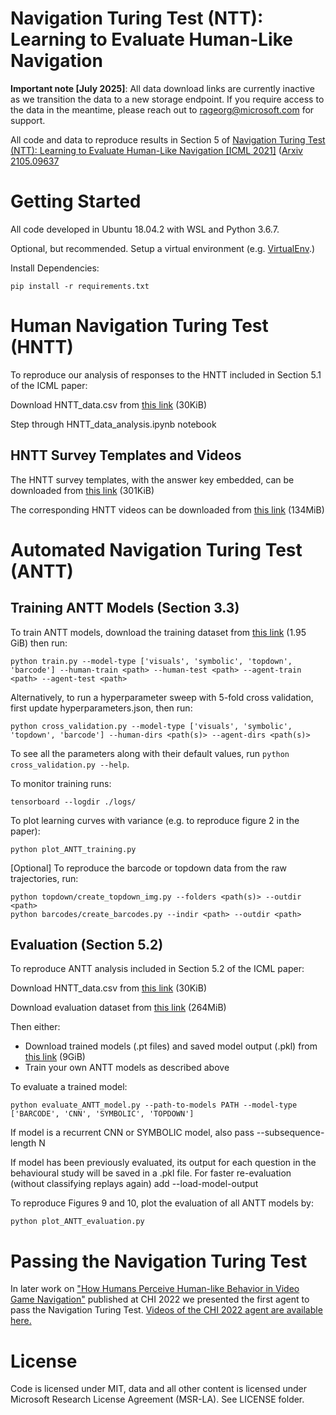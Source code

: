# Navigation Turing Test (NTT): Learning to Evaluate Human-Like Navigation

**Important note [July 2025]**: All data download links are currently inactive as we transition the data to a new storage endpoint. If you require access to the data in the meantime, please reach out to rageorg@microsoft.com for support.

All code and data to reproduce results in Section 5 of [Navigation Turing Test (NTT): Learning to Evaluate Human-Like Navigation [ICML 2021]](https://proceedings.mlr.press/v139/devlin21a.html) ([Arxiv 2105.09637](https://arxiv.org/abs/2105.09637)

# Getting Started

All code developed in Ubuntu 18.04.2 with WSL and Python 3.6.7.

Optional, but recommended. Setup a virtual environment (e.g. [VirtualEnv](https://virtualenv.pypa.io/).)

Install Dependencies:

    pip install -r requirements.txt

# Human Navigation Turing Test (HNTT)
To reproduce our analysis of responses to the HNTT included in Section 5.1 of the ICML paper:

Download HNTT_data.csv from [this link](https://icml2021.z5.web.core.windows.net/HNTT_data.zip) (30KiB)

Step through HNTT_data_analysis.ipynb notebook

## HNTT Survey Templates and Videos
The HNTT survey templates, with the answer key embedded, can be downloaded from [this link](https://icml2021.z5.web.core.windows.net/icml2021-hntt-survey-templates.zip) (301KiB) 

The corresponding HNTT videos can be downloaded from [this link](https://icml2021.z5.web.core.windows.net/icml2021-hntt-videos.zip) (134MiB)

# Automated Navigation Turing Test (ANTT)
## Training ANTT Models (Section 3.3)
To train ANTT models, download the training dataset from [this link](https://icml2021.z5.web.core.windows.net/ICML2021-train-data.zip) (1.95 GiB) then run:

    python train.py --model-type ['visuals', 'symbolic', 'topdown', 'barcode'] --human-train <path> --human-test <path> --agent-train <path> --agent-test <path>

Alternatively, to run a hyperparameter sweep with 5-fold cross validation, first update hyperparameters.json, then run:
    
    python cross_validation.py --model-type ['visuals', 'symbolic', 'topdown', 'barcode'] --human-dirs <path(s)> --agent-dirs <path(s)>

To see all the parameters along with their default values, run  `python cross_validation.py --help`.

To monitor training runs:

    tensorboard --logdir ./logs/

To plot learning curves with variance (e.g. to reproduce figure 2 in the paper):

    python plot_ANTT_training.py

[Optional] To reproduce the barcode or topdown data from the raw trajectories, run:
    
    python topdown/create_topdown_img.py --folders <path(s)> --outdir <path>
    python barcodes/create_barcodes.py --indir <path> --outdir <path>

## Evaluation (Section 5.2)

To reproduce ANTT analysis included in Section 5.2 of the ICML paper:

Download HNTT_data.csv from [this link](https://icml2021.z5.web.core.windows.net/HNTT_data.zip) (30KiB)

Download evaluation dataset from [this link](https://icml2021.z5.web.core.windows.net/ICML2021-eval-data.zip) (264MiB)

Then either:
 + Download trained models (.pt files) and saved model output (.pkl) from [this link](https://icml2021.z5.web.core.windows.net/ICML2021-trained-models.zip) (9GiB)
 + Train your own ANTT models as described above

To evaluate a trained model:

    python evaluate_ANTT_model.py --path-to-models PATH --model-type ['BARCODE', 'CNN', 'SYMBOLIC', 'TOPDOWN']

If model is a recurrent CNN or SYMBOLIC model, also pass --subsequence-length N

If model has been previously evaluated, its output for each question in the behavioural study will be saved in a .pkl file. For faster re-evaluation (without classifying replays again) add --load-model-output

To reproduce Figures 9 and 10, plot the evaluation of all ANTT models by:

    python plot_ANTT_evaluation.py
    
# Passing the Navigation Turing Test

In later work on ["How Humans Perceive Human-like Behavior in Video Game Navigation"](https://www.microsoft.com/en-us/research/publication/how-humans-perceive-human-like-behavior-in-video-game-navigation/) published at CHI 2022 we presented the first agent to pass the Navigation Turing Test. [Videos of the CHI 2022 agent are available here.](https://icml2021.z5.web.core.windows.net/videos-new-agent.zip)

# License
Code is licensed under MIT, data and all other content is licensed under Microsoft Research License Agreement (MSR-LA). See LICENSE folder.

